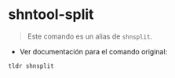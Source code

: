 # shntool-split

> Este comando es un alias de `shnsplit`.

- Ver documentación para el comando original:

`tldr shnsplit`
